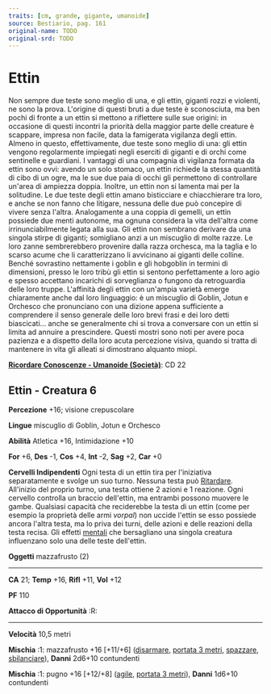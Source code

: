 ```yaml
---
traits: [cm, grande, gigante, umanoide]
source: Bestiario, pag. 161
original-name: TODO
original-srd: TODO
---
```


# Ettin

Non sempre due teste sono meglio di una, e gli ettin, giganti rozzi e violenti,
ne sono la prova. L'origine di questi bruti a due teste è sconosciuta, ma ben
pochi di fronte a un ettin si mettono a riflettere sulle sue origini: in
occasione di questi incontri la priorità della maggior parte delle creature è
scappare, impresa non facile, data la famigerata vigilanza degli ettin. Almeno
in questo, effettivamente, due teste sono meglio di una: gli ettin vengono
regolarmente impiegati negli eserciti di giganti e di orchi come sentinelle e
guardiani. I vantaggi di una compagnia di vigilanza formata da ettin sono ovvi:
avendo un solo stomaco, un ettin richiede la stessa quantità di cibo di un ogre,
ma le sue due paia di occhi gli permettono di controllare un'area di ampiezza
doppia. Inoltre, un ettin non si lamenta mai per la solitudine. Le due teste
degli ettin amano bisticciare e chiacchierare tra loro, e anche se non fanno che
litigare, nessuna delle due può concepire di vivere senza l'altra. Analogamente
a una coppia di gemelli, un ettin possiede due menti autonome, ma ognuna
considera la vita dell'altra come irrinunciabilmente legata alla sua. Gli ettin
non sembrano derivare da una singola stirpe di giganti; somigliano anzi a un
miscuglio di molte razze. Le loro zanne sembrerebbero provenire dalla razza
orchesca, ma la taglia e lo scarso acume che li caratterizzano li avvicinano ai
giganti delle colline. Benché sovrastino nettamente i goblin e gli hobgoblin in
termini di dimensioni, presso le loro tribù gli ettin si sentono perfettamente a
loro agio e spesso accettano incarichi di sorveglianza o fungono da retroguardia
delle loro truppe. L'affinità degli ettin con un'ampia varietà emerge
chiaramente anche dal loro linguaggio: è un miscuglio di Goblin, Jotun e
Orchesco che pronunciano con una dizione appena sufficiente a comprendere il
senso generale delle loro brevi frasi e dei loro detti biascicati... anche se
generalmente chi si trova a conversare con un ettin si limita ad annuire a
prescindere. Questi mostri sono noti per avere poca pazienza e a dispetto della
loro acuta percezione visiva, quando si tratta di mantenere in vita gli alleati
si dimostrano alquanto miopi.

**[Ricordare Conoscenze - Umanoide (Società)](/azioni/ricordare-conoscenze)**:
CD 22

## Ettin - Creatura 6

**Percezione** +16; visione crepuscolare

**Lingue** miscuglio di Goblin, Jotun e Orchesco

**Abilità** Atletica +16, Intimidazione +10

**For** +6, **Des** -1, **Cos** +4, **Int** -2, **Sag** +2, **Car** +0

**Cervelli Indipendenti** Ogni testa di un ettin tira per l'iniziativa
separatamente e svolge un suo turno. Nessuna testa può
[Ritardare](/azioni/ritardare). All'inizio del proprio turno, una testa ottiene
2 azioni e 1 reazione. Ogni cervello controlla un braccio dell'ettin, ma
entrambi possono muovere le gambe. Qualsiasi capacità che reciderebbe la testa
di un ettin (come per esempio la proprietà delle armi _vorpal_) non uccide
l'ettin se esso possiede ancora l'altra testa, ma lo priva dei turni, delle
azioni e delle reazioni della testa recisa. Gli effetti
[mentali](/tratti/mentale) che bersagliano una singola creatura influenzano solo
una delle teste dell'ettin.

**Oggetti** mazzafrusto (2)

---

**CA** 21; **Temp** +16, **Rifl** +11, **Vol** +12

**PF** 110

**Attacco di Opportunità** :R:

---

**Velocità** 10,5 metri

**Mischia** :1: mazzafrusto +16 \[+11/+6] ([disarmare](/tratti/disarmare),
[portata 3 metri](/tratti/portata), [spazzare](/tratti/spazzare),
[sbilanciare](/tratti/sbilanciare)), **Danni** 2d6+10 contundenti

**Mischia** :1: pugno +16 \[+12/+8] ([agile](/tratti/agile),
[portata 3 metri](/tratti/portata)), **Danni** 1d6+10 contundenti

